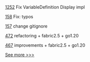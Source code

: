 
[1252](https://github.com/hyperledger/solang/pull/1252) Fix VariableDefinition Display impl

[158](https://github.com/hyperledger/iroha-javascript/pull/158) Fix: typos

[157](https://github.com/hyperledger/iroha-javascript/pull/157) change gitignore

[472](https://github.com/hyperledger-labs/fabric-smart-client/pull/472) refactoring + fabric2.5 + go1.20

[467](https://github.com/hyperledger-labs/fabric-token-sdk/pull/467) improvements + fabric2.5 + go1.20


[See more >>>](https://start-here.hyperledger.org/pull-requests)
